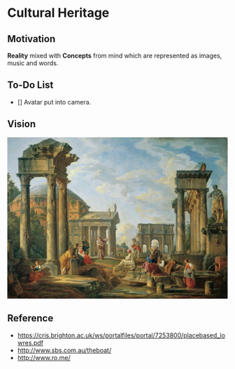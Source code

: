 # Cultural Heritage

## Motivation

**Reality** mixed with **Concepts** from mind which are represented as images, music and words.

## To-Do List

- [] Avatar put into camera.

##  Vision

<p float="left">
	<img src="./pix/Giovanni_Paolo_Pannini.jpg" width="800" />
</p>

## Reference
* https://cris.brighton.ac.uk/ws/portalfiles/portal/7253800/placebased_lowres.pdf
* http://www.sbs.com.au/theboat/
* http://www.ro.me/